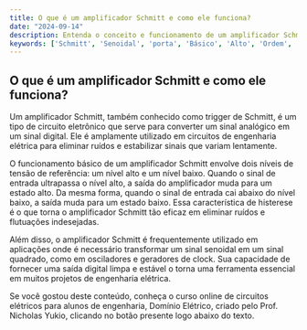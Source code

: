 ```yaml
---
title: O que é um amplificador Schmitt e como ele funciona?
date: "2024-09-14"
description: Entenda o conceito e funcionamento de um amplificador Schmitt no contexto de circuitos elétricos.
keywords: ['Schmitt', 'Senoidal', 'porta', 'Básico', 'Alto', 'Ordem', 'amplificador']
---
```


## O que é um amplificador Schmitt e como ele funciona?

Um amplificador Schmitt, também conhecido como trigger de Schmitt, é um tipo de circuito eletrônico que serve para converter um sinal analógico em um sinal digital. Ele é amplamente utilizado em circuitos de engenharia elétrica para eliminar ruídos e estabilizar sinais que variam lentamente. 

O funcionamento básico de um amplificador Schmitt envolve dois níveis de tensão de referência: um nível alto e um nível baixo. Quando o sinal de entrada ultrapassa o nível alto, a saída do amplificador muda para um estado alto. Da mesma forma, quando o sinal de entrada cai abaixo do nível baixo, a saída muda para um estado baixo. Essa característica de histerese é o que torna o amplificador Schmitt tão eficaz em eliminar ruídos e flutuações indesejadas.

Além disso, o amplificador Schmitt é frequentemente utilizado em aplicações onde é necessário transformar um sinal senoidal em um sinal quadrado, como em osciladores e geradores de clock. Sua capacidade de fornecer uma saída digital limpa e estável o torna uma ferramenta essencial em muitos projetos de engenharia elétrica.

Se você gostou deste conteúdo, conheça o curso online de circuitos elétricos para alunos de engenharia, Domínio Elétrico, criado pelo Prof. Nicholas Yukio, clicando no botão presente logo abaixo do texto.